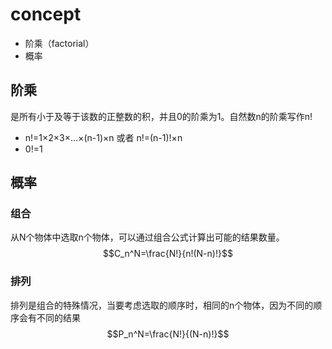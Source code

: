 # concept

- 阶乘（factorial）
- 概率

## 阶乘

是所有小于及等于该数的正整数的积，并且0的阶乘为1。自然数n的阶乘写作n!

- n!=1×2×3×...×(n-1)×n 或者 n!=(n-1)!×n
- 0!=1

## 概率

### 组合

从N个物体中选取n个物体，可以通过组合公式计算出可能的结果数量。
$$C_n^N=\frac{N!}{n!(N-n)!}$$

### 排列

排列是组合的特殊情况，当要考虑选取的顺序时，相同的n个物体，因为不同的顺序会有不同的结果
$$P_n^N=\frac{N!}{(N-n)!}$$
